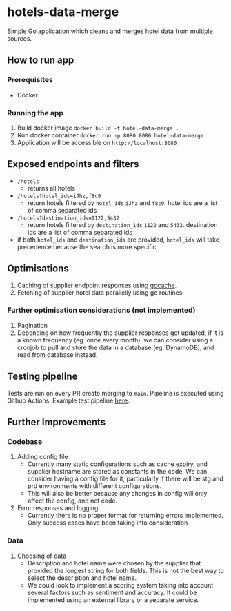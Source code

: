 # hotels-data-merge
Simple Go application which cleans and merges hotel data from multiple sources.
## How to run app
### Prerequisites
- Docker
### Running the app
1. Build docker image
	`docker build -t hotel-data-merge .`
2. Run docker container
	`docker run -p 8080:8080 hotel-data-merge`
3. Application will be accessible on `http://localhost:8080`

## Exposed endpoints and filters
- `/hotels`
	- returns all hotels
- `/hotels?hotel_ids=iJhz,f8c9`
	- return hotels filtered by `hotel_ids` `iJhz` and `f8c9`. hotel ids are a list of comma separated ids 
- `/hotels?destination_ids=1122,5432`
	- return hotels filtered by `destination_ids` `1122` and `5432`. destination ids are a list of comma separated ids 
- if both `hotel_ids` and `destination_ids` are provided, `hotel_ids` will take precedence because the search is more specific

## Optimisations 
1. Caching of supplier endpoint responses using [gocache](https://github.com/eko/gocache).
2. Fetching of supplier hotel data parallelly using go routines

### Further optimisation considerations (not implemented)
1. Pagination
2. Depending on how frequently the supplier responses get updated, if it is a known frequency (eg. once every month), we can consider using a cronjob to pull and store the data in a database (eg. DynamoDB), and read from database instead.

## Testing pipeline
Tests are run on every PR create merging to `main`. Pipeline is executed using Github Actions. Example test pipeline [here](https://github.com/szeshen/hotels-data-merge/pull/2/checks). 

## Further Improvements
### Codebase
1. Adding config file 
	- Currently many static configurations such as cache expiry, and supplier hostname are stored as constants in the code. We can consider having a config file for it, particularly if there will be stg and prd environments with different configurations. 
	- This will also be better because any changes in config will only affect the config, and not code. 
2. Error responses and logging
	- Currently there is no proper format for returning errors implemented. Only success cases have been taking into consideration

### Data
1. Choosing of data
	- Description and hotel name were chosen by the supplier that provided the longest string for both fields. This is not the best way to select the description and hotel name.
	- We could look to implement a scoring system taking into account several factors such as sentiment and accuracy. It could be implemented using an external library or a separate service. 






